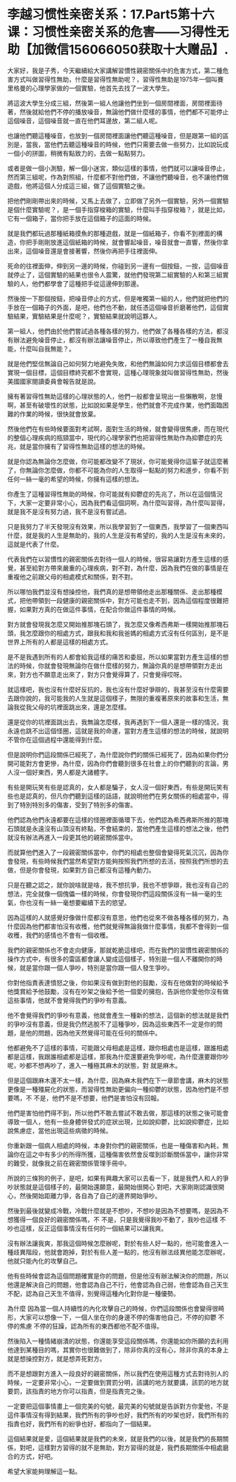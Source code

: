# 李越习惯性亲密关系：17.Part5第十六课：习惯性亲密关系的危害——习得性无助【加微信156066050获取十大赠品】.

大家好，我是子秀，今天繼續給大家講解習慣性親密關係中的危害方式，第二種危害方式叫做習得性無助，什麼是習得性無助呢？，習得性無助是1975年一個叫賽里格曼的心理學家做的一個實驗，他首先去找了一波大學生。

將這波大學生分成三組，然後第一組人他讓他們坐到一個房間裡面，房間裡面待著，然後就給他們不停的播放噪音，無論他們做什麼樣的事情，他們都不可能停止這個噪音，這個噪音就一直在他們耳邊放，第二組人呢。

也讓他們聽這種噪音，也放到一個房間裡面讓他們聽這種噪音，但是跟第一組的區別是，當我，當他們去聽這種噪音的時候，他們只需要去做一些努力，比如說玩成一個小的拼圖，稍微有點致力的，去做一點點努力。

或者是做一個小測驗，解一個小迷宮，類似這樣的事情，他們就可以讓噪音停止，然而第三組呢，作為對照組，什麼都不對他們做，不讓他們聽噪音，也不讓他們做遊戲，他將這個人分成這三組，做了這個實驗之後。

把他們剛剛帶出來的時候，又馬上去做了，立即做了另外一個實驗，另外一個實驗是個什麼實驗呢？，是一個手指穿梭箱的實驗，什麼叫手指穿梭箱？，就是比如，它有一個箱子，當你把手放在這個箱子的這面的時候。

就是我們都玩過那種紙箱摸魚的那種遊戲，就是一個紙箱子，你看不到裡面的構造，你把手剛剛放進這個紙箱的時候，就會響起噪音，噪音就會一直響，然後你拿出來，這個噪音還是會接著響，然後你再把手往裡面伸。

死命的往裡面伸，伸到另一邊的時候，你碰到另一邊有一個按鈕，一按，這個噪音就停止了，這個實驗的結果也很令人震驚，就他們發現第二組實驗的人和第三組實驗的人，他們都學會了這種把手從這邊伸到那邊。

然後按一下那個按鈕，把噪音停止的方式，但是唯獨第一組的人，他們就把他們的手放在一個箱子的外面，是吧，他們也不動，就任憑這個噪音折磨著他們，這個實驗結果，實驗結果是什麼呢？，實驗結果就說明這夥人。

第一組人，他們由於他們嘗試過各種各樣的努力，他們做了各種各樣的方法，都沒有辦法避免噪音停止，都沒有辦法讓噪音停止，所以導致他們產生了一種自我無能，什麼叫自我無能？。

就是他們堅信無論自己如何努力地避免失敗，和他們無論如何力求這個目標都會去實現一個目標，這個目標終究都不會實現，這種心理現象就叫做習得性無助，然後美國國家閱讀委員會報告就是說。

擁有著習得性無助這樣的心理狀態的人，他們一般都會呈現出一些懶散啊，怠慢啊，甚至有破壞性的狀態，比如說如果是學生，他們就會不完成作業，他們面臨困難的作業的時候，很快就會放棄。

然後他們在有些時候要面對考試啊，面對生活的時候，就會變得很焦慮，而在現代的整個心理疾病的瓶頸當中，現代的心理學家們也把習得性無助作為抑鬱症的先兆，就是當你擁有了習得性無助這樣的想法的時候。

就是你認為無論你怎麼做，你可能都改變不了現狀，你可能覺得你這輩子就這麼著了，你無論你怎麼做，你都不可能為你的人生取得一點點的努力和進步，你看不到任何一絲一毫的希望的時候，你擁有這樣的想法。

你產生了這種習得性無助的時候，你可能就有抑鬱症的先兆了，所以在這個情況下，大家一定要非常小心，因為我們看這個詞啊，為什麼叫習得，為什麼叫習得，就是我不是沒有努力過，我不是沒有嘗試過。

只是我努力了半天發現沒有效果，所以我學習到了一個東西，我學習了一個東西叫什麼，就是我的人生是無助的，我的人生是沒有希望的，我的人生是沒有未來的，這就是代表了什麼。

代表我們在以習慣性的親密關係去對待一個人的時候，很容易讓對方產生這樣的感覺，甚至給對方帶來嚴重的心理疾病，對不對，為什麼，因為我們在做的事情是在重複他之前跟父母的相處模式和關係，對不對。

所以哪怕我們並沒有想操控他，我們真的是想帶領他走出那種關係、走出那種模式，把他帶領到一段健康的親密關係中，對方可能也走不到，因為這個程度很難把握，如果對方真的在做這件事情，在配合你做這件事情的時候。

對方就會發現我怎麼又開始推那塊石頭了，我怎麼又像希西弗斯一樣開始推那塊石頭，我怎麼跟你的相處方式，跟我和我和我爸媽的相處方式沒有任何區別，是不是世界上所有的人都是這樣的相處方式。

是不是我遇到所有的人都會給我這樣的痛苦和委屈，所以如果當對方產生這樣的想法的時候，你就會發現無論你在做什麼樣的努力，無論你真的是想帶領對方走出來，對方也不願意走出來了，對方只會覺得算了，只會覺得哎呀。

就這樣吧，我也沒有什麼好反抗的，我也沒有什麼好爭辯的，我甚至沒有什麼需要去跟你說的，我可能我的人生就是這個樣子，無限的重複著原來的故事和生活，無論我從我父母的坑裡面跳出來，還是怎麼樣。

還是從你的坑裡面跳出去，我無論怎麼樣，我再遇到下一個人還是一樣的情況，我永遠也跳不出這個怪圈，這就是我的命運，當對方產生這樣的想法的時候，就說明不管你在這個過程中還能得到什麼。

但是說明你們這段關係已經死了，為什麼說你們的關係已經死了，因為如果你們分開可能對方會更慘，為什麼，因為你們會聽到很多在社會上的你們聽到的言論，男人沒一個好東西，男人都是大諸體字。

有些是開玩笑有些是認真的，女人都是騙子，女人沒一個好東西，有些是開玩笑有些也是認真的，但凡你們聽到這樣的話語，就說明他們在男女關係的相處當中，得到了特別特別多的傷害，受到了特別多的傷害。

他們認為他們永遠都要在這樣的怪圈裡面循環下去，他們認為希西弗斯所推的那塊石頭就是永遠沒有山頂沒有終點，不會結束的，當他們產生這樣的想法之後，他們就沒有辦法再進入一段更其他的親密關係當中。

而就算他們進入了一段親密關係當中，你們的相處也整個會變得死氣沉沉，因為你會發現，有些時候我們當然希望對方能夠按照我們所想的去活，按照我們所想的去做，但是你會發現，如果對方自己都沒有這種內動力。

只是在聽之認之，就你說啥就是啥，我不想抗爭，我也不想爭辯，我也沒有自己的想法，完全就像一個傀儡一樣的時候，你會發現你們這段關係沒有一絲一毫的生氣，你也沒有一絲一毫想要繼續下去的慾望。

因為這樣的人就感覺好像做什麼都沒有意思，他們也從來不做各種各樣的努力，為什麼因為他們都害怕沒有收穫，他們就覺得無論我做什麼事情，我都不會得到一個收穫，我們的感情也不會有一個收穫。

我們的親密關係也不會走向健康，那就乾脆這樣吧，而在我們的習慣性親密關係的操作方式中，有很多的雷區都會讓人變成這個樣子，特別是一個人不離開你的時候，就是當你跟一個人爭吵，特別是當你跟一個人發生爭吵。

你對他指責表達憤怒之後，你如果沒有做到對他的鼓勵，沒有在他做對的時候給予他獎賞給予他鼓勵，沒有在吵架之後給予他一個愛的擁抱，告訴他你愛他你沒有做這些事情，他就不會覺得我們的爭吵有意義。

他不會覺得我們的爭吵有意義，他就會產生一種新的想法，這個新的想法就是我們的爭吵沒有意義，但是我仍然逃脫不了這種爭吵，因為這些東西不一定是你的問題，是他的問題，因為他天然覺得可能在任何的關係中。

他都避免不了這樣的事情，可能跟父母相處是這樣，跟你相處也是這樣，跟誰相處都是這樣，我跟誰相處都是這樣，那我為什麼還要避免爭吵呢，為什麼還要跟你吵呢，吵都不想再吵了，進入一種極其麻木的狀態，對 就是麻木。

但是這個跟麻木還不太一樣，為什麼，因為麻木我們在下一章節會講，麻木的狀態更像是一種殭屍化的狀態，而習得性無助更偏向一種抑鬱的狀態，因為他們是不想要嗎，不 不是，他們不是不想要，他們是害怕沒有回報。

他們是害怕他們得不到，所以他們不敢去嘗試不敢去做，那這樣的狀態之後可能會導致一個人，他有一些身體併發式的症狀出現，比如說抑鬱，比如說抑鬱症，比如說焦慮症，當他出現這些病徵的時候。

你重新跟一個病人相處的時候，本身對你們的親密關係，也是一種傷害和內耗，無論你在這之中有多少的所得所獲，這種傷害依然會反噬到診斷關係當中，讓你非常的難受，就像我之前在親密關係管理手冊中。

所說的三條狗的例子，是吧，如果有興趣大家可以去看一下，就是我們人和人的爭吵狀態就是這個樣子的，最開始還願意，最開始很開心 對吧，大家剛剛認識很開心，然後開始距離力爭，各自為了自己的邊界開始爭吵。

然後到最後就變成冷戰，冷戰什麼就是不想吵，不想吵是因為不想要嗎，是因為不想獲得一個良好的親密關係嗎，不 不是，只是我覺得我吵不動了，我吵也這樣 不吵也這樣，反正這個事情沒有任何的一個結果可以讓我爽。

沒有辦法讓我爽，那我這個時候怎麼辦呢，對於有些人好一點的，他可能會進入一種歧異階段，他就會跑掉，對於有些人差一點的，他沒有辦法歧異他能怎麼辦呢，他就只能內化的攻擊自己。

他有些時候會認為這個問題確實是你的問題，但是他沒有辦法解決你的問題，所以他還是解決自己的問題，他會認為自己不行，他會認為自己弱，他會認為自己天生不配，認為自己天生不值得，別覺得這種內化對你是一種優勢。

為什麼 因為當一個人持續性的內化攻擊自己的時候，你們這段關係也會變得很畸形，大家可以想像一下，一個人坐在你的身邊不停的傷害他自己，不停的抑鬱 不停的焦慮 不停的狂躁，認為所有的東西都他不配不值得。

然後陷入一種情緒崩潰的狀態，你還能享受這段關係嗎，你還能如你所願的去利用他達到某種目的嗎，其實你也很難做到了，除非你真的沒有心，除非你真的本身上就是想操控對方，就是想弄死對方。

而不是想跟對方進入一段良好的親密關係，所以我們在使用這種方式去對待別人的時候，一定要非常小心，一定要做到賞罰分明，該講的地方就要講，該罰的地方就要罰，該指責的地方你可以指責，但是指責完之後。

一定要把這個事情畫上一個完美的句號，最完美的句號就是告訴對方你愛他，不是這件事情沒有得到結果，我們所有的爭吵也好，我們所有的吵架也好，我們所有的指責也好，我們所有的紛爭也好，都指向了一個結果。

這個結果就是愛，這個結果就是我們的未來，就是我們的以後，就是我們的長期關係，對吧，這樣對方習得的就不是無助，對方習得的就是，我們長期關係中相處磨合的方式，好吧。

希望大家能夠理解這一點。